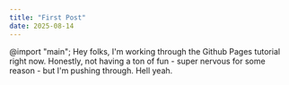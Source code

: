 ```yaml
---
title: "First Post"
date: 2025-08-14
---
```

@import "main";
Hey folks, I'm working through the Github Pages tutorial right now.
Honestly, not having a ton of fun - super nervous for some reason - but I'm pushing through.
Hell yeah.
